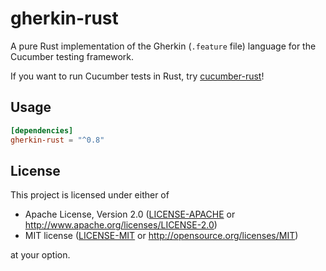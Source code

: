 # gherkin-rust

A pure Rust implementation of the Gherkin (`.feature` file) language for the Cucumber testing framework.

If you want to run Cucumber tests in Rust, try [cucumber-rust](https://github.com/bbqsrc/cucumber-rust)!

## Usage

```toml
[dependencies]
gherkin-rust = "^0.8"
```

## License

This project is licensed under either of

 * Apache License, Version 2.0 ([LICENSE-APACHE](LICENSE-APACHE) or http://www.apache.org/licenses/LICENSE-2.0)
 * MIT license ([LICENSE-MIT](LICENSE-MIT) or http://opensource.org/licenses/MIT)

at your option.
